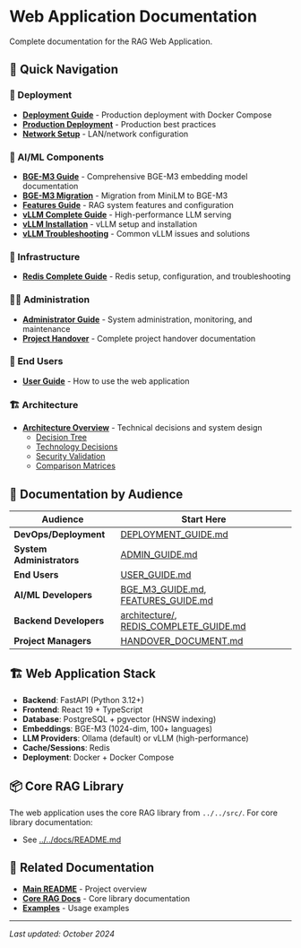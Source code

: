 # Web Application Documentation

Complete documentation for the RAG Web Application.

## 📖 Quick Navigation

### 🚀 Deployment
- **[Deployment Guide](DEPLOYMENT_GUIDE.md)** - Production deployment with Docker Compose
- **[Production Deployment](PRODUCTION_DEPLOYMENT.md)** - Production best practices
- **[Network Setup](NETWORK_SETUP.md)** - LAN/network configuration

### 🤖 AI/ML Components
- **[BGE-M3 Guide](BGE_M3_GUIDE.md)** - Comprehensive BGE-M3 embedding model documentation
- **[BGE-M3 Migration](BGE_M3_MIGRATION_GUIDE.md)** - Migration from MiniLM to BGE-M3
- **[Features Guide](FEATURES_GUIDE.md)** - RAG system features and configuration
- **[vLLM Complete Guide](VLLM_COMPLETE_GUIDE.md)** - High-performance LLM serving
- **[vLLM Installation](VLLM_INSTALLATION.md)** - vLLM setup and installation
- **[vLLM Troubleshooting](VLLM_TROUBLESHOOTING.md)** - Common vLLM issues and solutions

### 🔧 Infrastructure
- **[Redis Complete Guide](REDIS_COMPLETE_GUIDE.md)** - Redis setup, configuration, and troubleshooting

### 👨‍💼 Administration
- **[Administrator Guide](ADMIN_GUIDE.md)** - System administration, monitoring, and maintenance
- **[Project Handover](HANDOVER_DOCUMENT.md)** - Complete project handover documentation

### 👥 End Users
- **[User Guide](USER_GUIDE.md)** - How to use the web application

### 🏗️ Architecture
- **[Architecture Overview](architecture/)** - Technical decisions and system design
  - [Decision Tree](architecture/decision-tree.md)
  - [Technology Decisions](architecture/technology-decisions.md)
  - [Security Validation](architecture/security-validation.md)
  - [Comparison Matrices](architecture/comparison-matrices/)

## 🎯 Documentation by Audience

| Audience | Start Here |
|----------|-----------|
| **DevOps/Deployment** | [DEPLOYMENT_GUIDE.md](DEPLOYMENT_GUIDE.md) |
| **System Administrators** | [ADMIN_GUIDE.md](ADMIN_GUIDE.md) |
| **End Users** | [USER_GUIDE.md](USER_GUIDE.md) |
| **AI/ML Developers** | [BGE_M3_GUIDE.md](BGE_M3_GUIDE.md), [FEATURES_GUIDE.md](FEATURES_GUIDE.md) |
| **Backend Developers** | [architecture/](architecture/), [REDIS_COMPLETE_GUIDE.md](REDIS_COMPLETE_GUIDE.md) |
| **Project Managers** | [HANDOVER_DOCUMENT.md](HANDOVER_DOCUMENT.md) |

## 🏗️ Web Application Stack

- **Backend**: FastAPI (Python 3.12+)
- **Frontend**: React 19 + TypeScript
- **Database**: PostgreSQL + pgvector (HNSW indexing)
- **Embeddings**: BGE-M3 (1024-dim, 100+ languages)
- **LLM Providers**: Ollama (default) or vLLM (high-performance)
- **Cache/Sessions**: Redis
- **Deployment**: Docker + Docker Compose

## 📦 Core RAG Library

The web application uses the core RAG library from `../../src/`. For core library documentation:
- See [../../docs/README.md](../../docs/README.md)

## 🔗 Related Documentation

- **[Main README](../../README.md)** - Project overview
- **[Core RAG Docs](../../docs/)** - Core library documentation
- **[Examples](../../examples/)** - Usage examples

---

*Last updated: October 2024*
